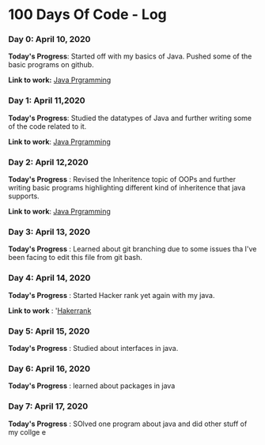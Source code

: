 # 100 Days Of Code - Log

### Day 0: April 10, 2020

**Today's Progress**: Started off with my basics of Java. Pushed some of the basic programs on github.

**Link to work:** [Java Prgramming](https://github.com/vanshika1009/Programming-in-Java-)

### Day 1: April 11,2020

**Today's Progress**: Studied the datatypes of Java and further writing some of the code related to it.

**Link to work**: [Java Prgramming](https://github.com/vanshika1009/Programming-in-Java-)

### Day 2: April 12,2020

**Today's Progress** : Revised the Inheritence topic of OOPs and further writing basic programs highlighting different kind of inheritence that java supports.

**Link to work**: [Java Prgramming](https://github.com/vanshika1009/Programming-in-Java-)

### Day 3: April 13, 2020

**Today's Progress** : Learned about git branching due to some issues tha I've been facing to edit this file from git bash.

### Day 4: April 14, 2020

**Today's Progress** : Started Hacker rank yet again with my java.

**Link to work** : '[Hakerrank](https://www.hackerrank.com/dashboard)

### Day 5: April 15, 2020

**Today's Progress** : Studied about interfaces in java.

### Day 6: April 16, 2020

**Today's Progress** : learned about packages in java

### Day 7: April 17, 2020 
**Today's Progress** : SOlved one program about java and did other stuff of my collge e

